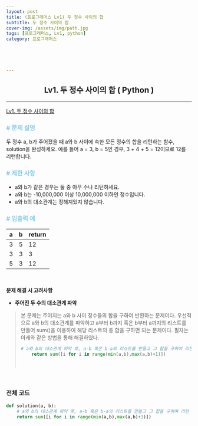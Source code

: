 ```yaml
---
layout: post
title: (프로그래머스 Lv1) 두 정수 사이의 합
subtitle: 두 정수 사이의 합
cover-img: /assets/img/path.jpg
tags: [프로그래머스, Lv1, python]
category: 프로그래머스





---
```


<center>
  <h2>
    Lv1. 두 정수 사이의 합 ( Python )
  </h2>
</center>

------

[Lv1. 두 정수 사이의 합](https://programmers.co.kr/learn/courses/30/lessons/12912)

### <span style="color:skyblue"># 문제 설명</span>

두 정수 a, b가 주어졌을 때 a와 b 사이에 속한 모든 정수의 합을 리턴하는 함수, solution을 완성하세요.
예를 들어 a = 3, b = 5인 경우, 3 + 4 + 5 = 12이므로 12를 리턴합니다.

### <span style="color:skyblue"># 제한 사항</span>

- a와 b가 같은 경우는 둘 중 아무 수나 리턴하세요.
- a와 b는 -10,000,000 이상 10,000,000 이하인 정수입니다.
- a와 b의 대소관계는 정해져있지 않습니다.

### <span style="color:skyblue"># 입출력 예</span>

| a    | b    | return |
| ---- | ---- | ------ |
| 3    | 5    | 12     |
| 3    | 3    | 3      |
| 5    | 3    | 12     |

<br>

 **문제 해결 시 고려사항**

- **주어진 두 수의 대소관계 파악**

>  본 문제는 주어지는 a와 b 사이 정수들의 합을 구하여 반환하는 문제이다. 우선적으로 a와 b의 대소관계를 파악하고 a부터 b까지 혹은 b부터 a까지의 리스트를 만들어 sum()을 이용하여 해당 리스트의 총 합을 구하면 되는 문제이다. 필자는 아래와 같은 방법을 통해 해결하였다.
>
>  ```python
>  # a와 b의 대소관계 파악 후, a-b 혹은 b-a의 리스트를 만들고 그 합을 구하여 리턴
>      return sum([i for i in range(min(a,b),max(a,b)+1)])
>  ```
>
>  <br>

<br>

### 전체 코드

```python
def solution(a, b):
    # a와 b의 대소관계 파악 후, a-b 혹은 b-a의 리스트를 만들고 그 합을 구하여 리턴
    return sum([i for i in range(min(a,b),max(a,b)+1)])
```

